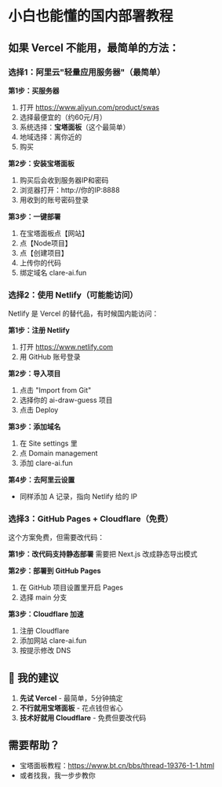 # 小白也能懂的国内部署教程

## 如果 Vercel 不能用，最简单的方法：

### 选择1：阿里云"轻量应用服务器"（最简单）

**第1步：买服务器**
1. 打开 https://www.aliyun.com/product/swas
2. 选择最便宜的（约60元/月）
3. 系统选择：**宝塔面板**（这个最简单）
4. 地域选择：离你近的
5. 购买

**第2步：安装宝塔面板**
1. 购买后会收到服务器IP和密码
2. 浏览器打开：http://你的IP:8888
3. 用收到的账号密码登录

**第3步：一键部署**
1. 在宝塔面板点【网站】
2. 点【Node项目】
3. 点【创建项目】
4. 上传你的代码
5. 绑定域名 clare-ai.fun

### 选择2：使用 Netlify（可能能访问）

Netlify 是 Vercel 的替代品，有时候国内能访问：

**第1步：注册 Netlify**
1. 打开 https://www.netlify.com
2. 用 GitHub 账号登录

**第2步：导入项目**
1. 点击 "Import from Git"
2. 选择你的 ai-draw-guess 项目
3. 点击 Deploy

**第3步：添加域名**
1. 在 Site settings 里
2. 点 Domain management
3. 添加 clare-ai.fun

**第4步：去阿里云设置**
- 同样添加 A 记录，指向 Netlify 给的 IP

### 选择3：GitHub Pages + Cloudflare（免费）

这个方案免费，但需要改代码：

**第1步：改代码支持静态部署**
需要把 Next.js 改成静态导出模式

**第2步：部署到 GitHub Pages**
1. 在 GitHub 项目设置里开启 Pages
2. 选择 main 分支

**第3步：Cloudflare 加速**
1. 注册 Cloudflare
2. 添加网站 clare-ai.fun
3. 按提示修改 DNS

## 🎯 我的建议

1. **先试 Vercel** - 最简单，5分钟搞定
2. **不行就用宝塔面板** - 花点钱但省心
3. **技术好就用 Cloudflare** - 免费但要改代码

## 需要帮助？

- 宝塔面板教程：https://www.bt.cn/bbs/thread-19376-1-1.html
- 或者找我，我一步步教你